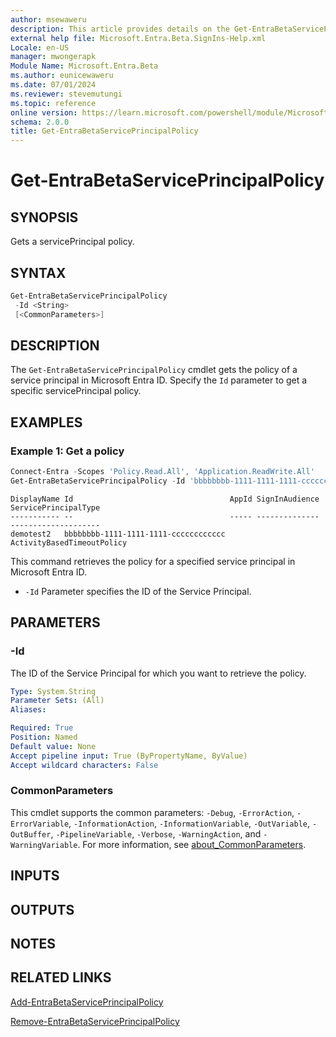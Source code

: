 ```yaml
---
author: msewaweru
description: This article provides details on the Get-EntraBetaServicePrincipalPolicy command.
external help file: Microsoft.Entra.Beta.SignIns-Help.xml
Locale: en-US
manager: mwongerapk
Module Name: Microsoft.Entra.Beta
ms.author: eunicewaweru
ms.date: 07/01/2024
ms.reviewer: stevemutungi
ms.topic: reference
online version: https://learn.microsoft.com/powershell/module/Microsoft.Entra.Beta/Get-EntraBetaServicePrincipalPolicy
schema: 2.0.0
title: Get-EntraBetaServicePrincipalPolicy
---
```


# Get-EntraBetaServicePrincipalPolicy

## SYNOPSIS

Gets a servicePrincipal policy.

## SYNTAX

```powershell
Get-EntraBetaServicePrincipalPolicy
 -Id <String>
 [<CommonParameters>]
```

## DESCRIPTION

The `Get-EntraBetaServicePrincipalPolicy` cmdlet gets the policy of a service principal in Microsoft Entra ID. Specify the `Id` parameter to get a specific servicePrincipal policy.

## EXAMPLES

### Example 1: Get a policy

```powershell
Connect-Entra -Scopes 'Policy.Read.All', 'Application.ReadWrite.All'
Get-EntraBetaServicePrincipalPolicy -Id 'bbbbbbbb-1111-1111-1111-cccccccccccc'
```

```Output
DisplayName Id                                   AppId SignInAudience ServicePrincipalType
----------- --                                   ----- -------------- --------------------
demotest2   bbbbbbbb-1111-1111-1111-cccccccccccc                      ActivityBasedTimeoutPolicy
```

This command retrieves the policy for a specified service principal in Microsoft Entra ID.

- `-Id` Parameter specifies the ID of the Service Principal.

## PARAMETERS

### -Id

The ID of the Service Principal for which you want to retrieve the policy.

```yaml
Type: System.String
Parameter Sets: (All)
Aliases:

Required: True
Position: Named
Default value: None
Accept pipeline input: True (ByPropertyName, ByValue)
Accept wildcard characters: False
```

### CommonParameters

This cmdlet supports the common parameters: `-Debug`, `-ErrorAction`, `-ErrorVariable`, `-InformationAction`, `-InformationVariable`, `-OutVariable`, `-OutBuffer`, `-PipelineVariable`, `-Verbose`, `-WarningAction`, and `-WarningVariable`. For more information, see [about_CommonParameters](https://go.microsoft.com/fwlink/?LinkID=113216).

## INPUTS

## OUTPUTS

## NOTES

## RELATED LINKS

[Add-EntraBetaServicePrincipalPolicy](Add-EntraBetaServicePrincipalPolicy.md)

[Remove-EntraBetaServicePrincipalPolicy](Remove-EntraBetaServicePrincipalPolicy.md)
